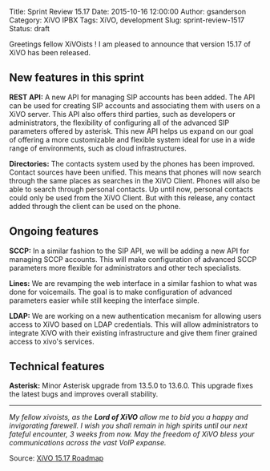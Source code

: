 Title: Sprint Review 15.17
Date: 2015-10-16 12:00:00
Author: gsanderson
Category: XiVO IPBX
Tags: XiVO, development
Slug: sprint-review-1517
Status: draft

Greetings fellow XiVOists ! I am pleased to announce that version 15.17 of XiVO has been released.

New features in this sprint
---------------------------

**REST API:** A new API for managing SIP accounts has been added. The API can be used for creating
SIP accounts and associating them with users on a XiVO server. This API also offers third parties,
such as developers or administrators, the flexibility of configuring all of the advanced SIP
parameters offered by asterisk. This new API helps us expand on our goal of offering a more
customizable and flexible system ideal for use in a wide range of environments, such as cloud
infrastructures.

**Directories:** The contacts system used by the phones has been improved. Contact sources have been
unified. This means that phones will now search through the same places as searches in the XiVO
Client. Phones will also be able to search through personal contacts. Up until now, personal
contacts could only be used from the XiVO Client. But with this release, any contact added through
the client can be used on the phone.


Ongoing features
----------------

 **SCCP:** In a similar fashion to the SIP API, we will be adding a new API for managing
 SCCP accounts. This will make configuration of advanced SCCP parameters more flexible for
 administrators and other tech specialists.

 **Lines:** We are revamping the web interface in a similar fashion to what was done for
 voicemails. The goal is to make configuration of advanced parameters easier while
 still keeping the interface simple.

 **LDAP:** We are working on a new authentication mecanism for allowing users access
 to XiVO based on LDAP credentials. This will allow administrators to integrate
 XiVO with their existing infrastructure and give them finer grained access
 to xivo's services.

Technical features
------------------

**Asterisk:** Minor Asterisk upgrade from 13.5.0 to 13.6.0. This upgrade fixes the latest bugs and
improves overall stability.

---

*My fellow xivoists, as the **Lord of XiVO** allow me to bid you a happy and invigorating farewell. I
wish you shall remain in high spirits until our next fateful encounter, 3 weeks from now. May the
freedom of XiVO bless your communications across the vast VoIP expanse.*

Source: [XiVO 15.17 Roadmap](http://projects.xivo.io/versions/233 "XiVO 15.17 Roadmap")
